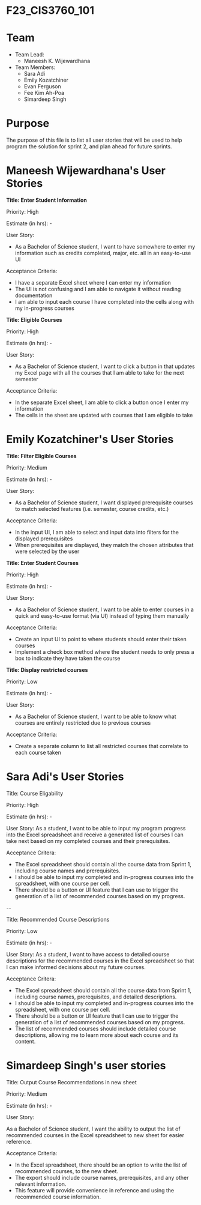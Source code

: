 # F23_CIS3760_101

# Team

-   Team Lead:
    -   Maneesh K. Wijewardhana
-   Team Members:
    -   Sara Adi
    -   Emily Kozatchiner
    -   Evan Ferguson
    -   Fee Kim Ah-Poa
    -   Simardeep Singh

# Purpose

The purpose of this file is to list all user stories that will be used to help program the solution for sprint 2, and plan ahead for future sprints.

# Maneesh Wijewardhana's User Stories

**Title: Enter Student Information**

Priority: High

Estimate (in hrs): -

User Story:

-   As a Bachelor of Science student, I want to have somewhere to enter my information such as credits completed, major, etc. all in an easy-to-use UI

Acceptance Criteria:

-   I have a separate Excel sheet where I can enter my information
-   The UI is not confusing and I am able to navigate it without reading documentation
-   I am able to input each course I have completed into the cells along with my in-progress courses

**Title: Eligible Courses**

Priority: High

Estimate (in hrs): -

User Story:

-   As a Bachelor of Science student, I want to click a button in that updates my Excel page with all the courses that I am able to take for the next semester

Acceptance Criteria:

-   In the separate Excel sheet, I am able to click a button once I enter my information
-   The cells in the sheet are updated with courses that I am eligible to take

# Emily Kozatchiner's User Stories

**Title: Filter Eligible Courses**

Priority: Medium

Estimate (in hrs): -

User Story:

-   As a Bachelor of Science student, I want displayed prerequisite courses to match selected features (i.e. semester, course credits, etc.)

Acceptance Criteria:

-   In the input UI, I am able to select and input data into filters for the displayed prerequisites 
-   When prerequisites are displayed, they match the chosen attributes that were selected by the user

**Title: Enter Student Courses**

Priority: High

Estimate (in hrs): -

User Story:

-   As a Bachelor of Science student, I want to be able to enter courses in a quick and easy-to-use format (via UI) instead of typing them manually

Acceptance Criteria:

-   Create an input UI to point to where students should enter their taken courses
-   Implement a check box method where the student needs to only press a box to indicate they have taken the course

**Title: Display restricted courses**

Priority: Low

Estimate (in hrs): -

User Story:

-   As a Bachelor of Science student, I want to be able to know what courses are entirely restricted due to previous courses

Acceptance Criteria:

-   Create a separate column to list all restricted courses that correlate to each course taken

# Sara Adi's User Stories
Title: Course Eligability

Priority: High

Estimate (in hrs): -

User Story: As a student, I want to be able to input my program progress into the Excel spreadsheet and receive a generated list of courses I can take next based on my completed courses and their prerequisites.

Acceptance Critera:
* The Excel spreadsheet should contain all the course data from Sprint 1, including course names and prerequisites.
* I should be able to input my completed and in-progress courses into the spreadsheet, with one course per cell.
* There should be a button or UI feature that I can use to trigger the generation of a list of recommended courses based on my progress.

--

Title: Recommended Course Descriptions

Priority: Low

Estimate (in hrs): -

User Story: As a student, I want to have access to detailed course descriptions for the recommended courses in the Excel spreadsheet so that I can make informed decisions about my future courses.

Acceptance Critera:
* The Excel spreadsheet should contain all the course data from Sprint 1, including course names, prerequisites, and detailed descriptions.
* I should be able to input my completed and in-progress courses into the spreadsheet, with one course per cell.
* There should be a button or UI feature that I can use to trigger the generation of a list of recommended courses based on my progress.
* The list of recommended courses should include detailed course descriptions, allowing me to learn more about each course and its content.

# Simardeep Singh's user stories
Title: Output Course Recommendations in new sheet

Priority: Medium

Estimate (in hrs): -

User Story:

As a Bachelor of Science student, I want the ability to output the list of recommended courses in the Excel spreadsheet to new sheet for easier reference.

Acceptance Criteria:
- In the Excel spreadsheet, there should be an option to write the list of recommended courses, to the new sheet.
- The export should include course names, prerequisites, and any other relevant information.
- This feature will provide convenience in reference and using the recommended course information.
